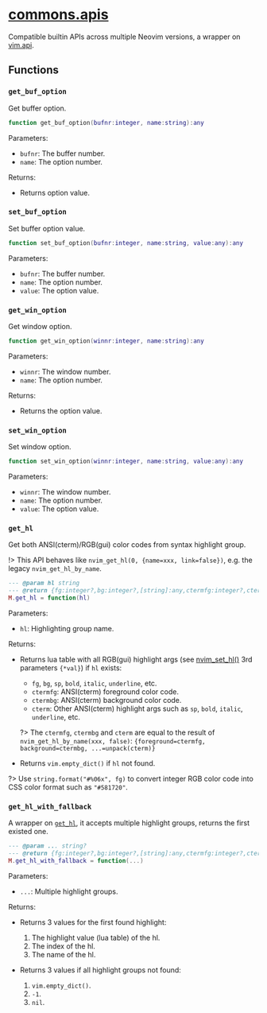 <!-- markdownlint-disable MD001 MD013 MD034 MD033 MD051 -->

# [commons.apis](https://github.com/linrongbin16/commons.nvim/blob/main/lua/commons/apis.lua)

Compatible builtin APIs across multiple Neovim versions, a wrapper on [vim.api](https://neovim.io/doc/user/api.html).

## Functions

### `get_buf_option`

Get buffer option.

```lua
function get_buf_option(bufnr:integer, name:string):any
```

Parameters:

- `bufnr`: The buffer number.
- `name`: The option number.

Returns:

- Returns option value.

### `set_buf_option`

Set buffer option value.

```lua
function set_buf_option(bufnr:integer, name:string, value:any):any
```

Parameters:

- `bufnr`: The buffer number.
- `name`: The option number.
- `value`: The option value.

### `get_win_option`

Get window option.

```lua
function get_win_option(winnr:integer, name:string):any
```

Parameters:

- `winnr`: The window number.
- `name`: The option number.

Returns:

- Returns the option value.

### `set_win_option`

Set window option.

```lua
function set_win_option(winnr:integer, name:string, value:any):any
```

Parameters:

- `winnr`: The window number.
- `name`: The option number.
- `value`: The option value.

### `get_hl`

Get both ANSI(cterm)/RGB(gui) color codes from syntax highlight group.

!> This API behaves like `nvim_get_hl(0, {name=xxx, link=false})`, e.g. the legacy `nvim_get_hl_by_name`.

```lua
--- @param hl string
--- @return {fg:integer?,bg:integer?,[string]:any,ctermfg:integer?,ctermbg:integer?,cterm:{fg:integer?,bg:integer?,[string]:any}?}
M.get_hl = function(hl)
```

Parameters:

- `hl`: Highlighting group name.

Returns:

- Returns lua table with all RGB(gui) highlight args (see [nvim_set_hl()](<https://neovim.io/doc/user/api.html#nvim_set_hl()>) 3rd parameters `{*val}`) if `hl` exists:

  - `fg`, `bg`, `sp`, `bold`, `italic`, `underline`, etc.
  - `ctermfg`: ANSI(cterm) foreground color code.
  - `ctermbg`: ANSI(cterm) background color code.
  - `cterm`: Other ANSI(cterm) highlight args such as `sp`, `bold`, `italic`, `underline`, etc.

  ?> The `ctermfg`, `ctermbg` and `cterm` are equal to the result of `nvim_get_hl_by_name(xxx, false)`: `{foreground=ctermfg, background=ctermbg, ...=unpack(cterm)}`

- Returns `vim.empty_dict()` if `hl` not found.

?> Use `string.format("#%06x", fg)` to convert integer RGB color code into CSS color format such as `"#581720"`.

### `get_hl_with_fallback`

A wrapper on [`get_hl`](#get_hl), it accepts multiple highlight groups, returns the first existed one.

```lua
--- @param ... string?
--- @return {fg:integer?,bg:integer?,[string]:any,ctermfg:integer?,ctermbg:integer?,cterm:{fg:integer?,bg:integer?,[string]:any}?}, integer, string?
M.get_hl_with_fallback = function(...)
```

Parameters:

- `...`: Multiple highlight groups.

Returns:

- Returns 3 values for the first found highlight:

  1. The highlight value (lua table) of the hl.
  2. The index of the hl.
  3. The name of the hl.

- Returns 3 values if all highlight groups not found:
  1. `vim.empty_dict()`.
  2. `-1`.
  3. `nil`.
